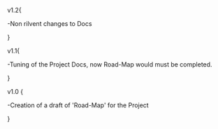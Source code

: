 v1.2{

-Non rilvent changes to Docs

}

v1.1{

-Tuning of the Project Docs, now Road-Map would must be completed.

}

v1.0 {

-Creation of a draft of 'Road-Map' for the Project 

}
